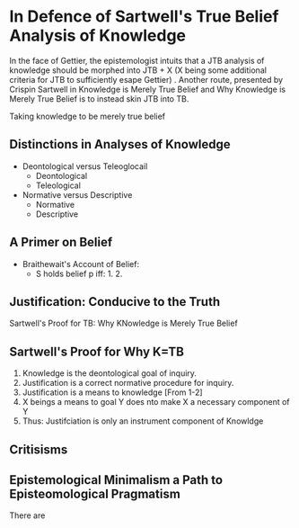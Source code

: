 In Defence of Sartwell's True Belief Analysis of Knowledge
==========================================================
In the face of Gettier, the epistemologist intuits that a JTB analysis of knowledge should be morphed into JTB + X (X being some additional criteria for JTB to sufficiently esape Gettier) . Another route, presented by Crispin Sartwell in Knowledge is Merely True Belief and Why Knowledge is Merely True Belief is to instead skin JTB into TB.

Taking knowledge to be merely true belief

Distinctions in Analyses of Knowledge
--------------------------------------
- Deontological versus Teleoglocail
    * Deontological
    * Teleological
- Normative versus Descriptive
    * Normative
    * Descriptive

A Primer on Belief
------------------
- Braithewait's Account of Belief:
    * S holds belief p iff:
        1.
        2.

Justification: Conducive to the Truth
-------------------------------------
Sartwell's Proof for TB: Why KNowledge is Merely True Belief


Sartwell's Proof for Why K=TB
-----------------------------
1. Knowledge is the deontological goal of inquiry.
2. Justification is a correct normative procedure for inquiry.
3. Justification is a means to knowledge [From 1-2]
4. X beings a means to goal Y does nto make X a necessary component of Y
5. Thus: Justifciation is only an instrument component of Knowldge

Critisisms
-----------



Epistemological Minimalism a Path to Episteomological Pragmatism
----------------------------------------------------------------
There are 
